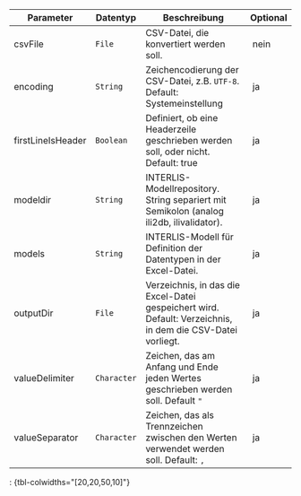 Parameter | Datentyp | Beschreibung | Optional
----------|----------|-------------|-------------
csvFile | `File` | CSV-Datei, die konvertiert werden soll. | nein
encoding | `String` | Zeichencodierung der CSV-Datei, z.B. `UTF-8`. Default: Systemeinstellung | ja
firstLineIsHeader | `Boolean` | Definiert, ob eine Headerzeile geschrieben werden soll, oder nicht. Default: true | ja
modeldir | `String` | INTERLIS-Modellrepository. String separiert mit Semikolon (analog ili2db, ilivalidator). | ja
models | `String` | INTERLIS-Modell für Definition der Datentypen in der Excel-Datei. | ja
outputDir | `File` | Verzeichnis, in das die Excel-Datei gespeichert wird. Default: Verzeichnis, in dem die CSV-Datei vorliegt. | ja
valueDelimiter | `Character` | Zeichen, das am Anfang und Ende jeden Wertes geschrieben werden soll. Default `"` | ja
valueSeparator | `Character` | Zeichen, das als Trennzeichen zwischen den Werten verwendet werden soll. Default: `,` | ja
: {tbl-colwidths="[20,20,50,10]"}
